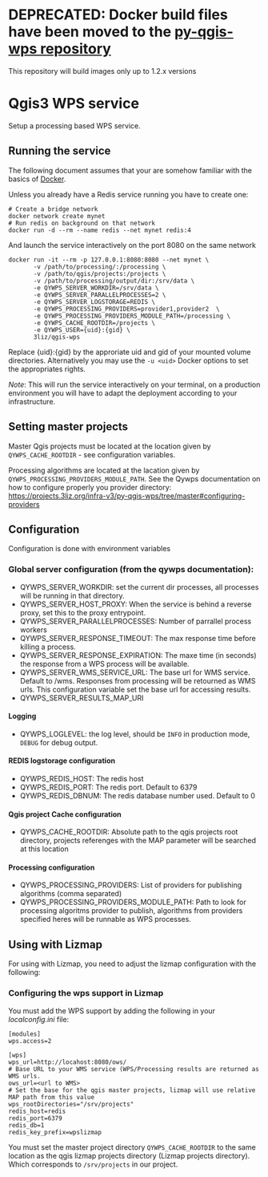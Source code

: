 # DEPRECATED: Docker build files have been moved to the [py-qgis-wps repository](https://github.com/3liz/py-qgis-wps)

This repository will build images only up to 1.2.x versions

# Qgis3 WPS service

Setup a processing based WPS service.

## Running the service

The following document assumes that your are somehow familiar with the basics of [Docker](https://docs.docker.com/).

Unless you already have a Redis service running you have to create one:
```
# Create a bridge network
docker network create mynet
# Run redis on background on that network
docker run -d --rm --name redis --net mynet redis:4 
```

And launch the service interactively  on the port 8080 on the same network

```
docker run -it --rm -p 127.0.0.1:8080:8080 --net mynet \
       -v /path/to/processing/:/processing \
       -v /path/to/qgis/projects:/projects \
       -v /path/to/processing/output/dir:/srv/data \
       -e QYWPS_SERVER_WORKDIR=/srv/data \
       -e QYWPS_SERVER_PARALLELPROCESSES=2 \
       -e QYWPS_SERVER_LOGSTORAGE=REDIS \
       -e QYWPS_PROCESSING_PROVIDERS=provider1,provider2  \
       -e QYWPS_PROCESSING_PROVIDERS_MODULE_PATH=/processing \
       -e QYWPS_CACHE_ROOTDIR=/projects \
       -e QYWPS_USER={uid}:{gid} \
       3liz/qgis-wps
```

Replace {uid}:{gid} by the approriate uid and gid of your mounted volume directories. Alternatively you may use the
`-u <uid>` Docker options to set the appropriates rights.

*Note*: This will run the service interactively on your terminal, on a production environment you will have 
to adapt the deployment according to your infrastructure.


## Setting master projects

Master Qgis projects must be located at the location given by  `QYWPS_CACHE_ROOTDIR` - see configuration variables.

Processing algorithms are located at the lacation given by `QYWPS_PROCESSING_PROVIDERS_MODULE_PATH`. 
See the Qywps documentation on how to configure properly you provider directory: https://projects.3liz.org/infra-v3/py-qgis-wps/tree/master#configuring-providers

## Configuration 

Configuration is done with environment variables 

### Global server configuration (from the qywps documentation):

- QYWPS\_SERVER\_WORKDIR: set the current dir processes, all processes will be running in that directory.
- QYWPS\_SERVER\_HOST\_PROXY: When the service is behind a reverse proxy, set this to the proxy entrypoint.
- QYWPS\_SERVER\_PARALLELPROCESSES: Number of parrallel process workers 
- QYWPS\_SERVER\_RESPONSE\_TIMEOUT: The max response time before killing a process.
- QYWPS\_SERVER\_RESPONSE\_EXPIRATION: The maxe time (in seconds) the response from a WPS process will be available.
- QYWPS\_SERVER\_WMS\_SERVICE\_URL: The base url for WMS service. Default to <hosturl>/wms. Responses from processing will
be retourned as WMS urls. This configuration variable set the base url for accessing results.
- QYWPS\_SERVER\_RESULTS\_MAP\_URI

#### Logging

- QYWPS\_LOGLEVEL: the log level, should be `INFO` in production mode, `DEBUG` for debug output. 

#### REDIS logstorage configuration

- QYWPS\_REDIS\_HOST: The redis host
- QYWPS\_REDIS\_PORT: The redis port. Default to 6379
- QYWPS\_REDIS\_DBNUM: The redis database number used. Default to 0


#### Qgis project Cache configuration

- QYWPS\_CACHE\_ROOTDIR: Absolute path to the qgis projects root directory, projects referenges with the MAP parameter will be searched at this location

#### Processing configuration

- QYWPS\_PROCESSING\_PROVIDERS: List of providers for publishing algorithms (comma separated)
- QYWPS\_PROCESSING\_PROVIDERS\_MODULE\_PATH: Path to look for processing algoritms provider to publish, algorithms from providers specified heres will be runnable as WPS processes.


## Using with Lizmap

For using with Lizmap,  you need to adjust the lizmap configuration with the following:

### Configuring the wps support in Lizmap

You must add the WPS support by adding the following in your *localconfig.ini* file:

```
[modules]
wps.access=2

[wps]
wps_url=http://locahost:8080/ows/
# Base URL to your WMS service (WPS/Processing results are returned as WMS urls.
ows_url=<url to WMS>
# Set the base for the qgis master projects, lizmap will use relative MAP path from this value
wps_rootDirectories="/srv/projects"
redis_host=redis 
redis_port=6379
redis_db=1
redis_key_prefix=wpslizmap

```

You must  set the master project directory `QYWPS_CACHE_ROOTDIR` to the same location as the qgis lizmap
projects directory (Lizmap projects directory). Which corresponds to `/srv/projects` in our project.



